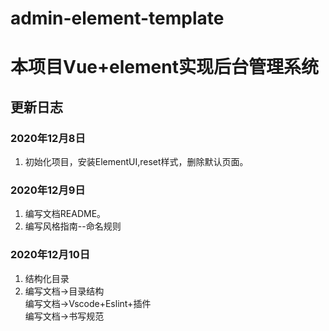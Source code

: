 # admin-element-template
# 本项目Vue+element实现后台管理系统
## 更新日志
### 2020年12月8日
1. 初始化项目，安装ElementUI,reset样式，删除默认页面。
### 2020年12月9日
1. 编写文档README。
2. 编写风格指南--命名规则
### 2020年12月10日
1. 结构化目录
2. 编写文档->目录结构  
   编写文档->Vscode+Eslint+插件  
   编写文档->书写规范
    

